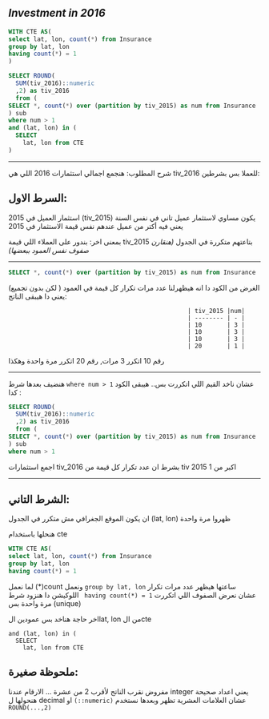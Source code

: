 ## _Investment in 2016_

```sql
WITH CTE AS(
select lat, lon, count(*) from Insurance 
group by lat, lon 
having count(*) = 1
)

SELECT ROUND(
  SUM(tiv_2016)::numeric
  ,2) as tiv_2016 
  from (
SELECT *, count(*) over (partition by tiv_2015) as num from Insurance
) sub
where num > 1
and (lat, lon) in (
  SELECT 
    lat, lon from CTE
)
```
---
شرح المطلوب: هنجمع اجمالي استثمارات 2016  اللي هي tiv_2016 للعملا بس بشرطين:

## السرط الاول:
استثمار العميل في 2015 (tiv_2015) يكون مساوي لاستثمار عميل تاني في نفس السنة
يعني فيه أكتر من عميل عندهم نفس قيمة الاستثمار في 2015

بمعنى اخر: بندور على العملاء اللي قيمة tiv_2015 بتاعتهم متكررة في الجدول
*(هنقارن صفوف نفس العمود ببعضها)*

---
```sql
SELECT *, count(*) over (partition by tiv_2015) as num from Insurance
```
الغرض من الكود دا انه هيظهرلنا عدد مرات تكرار كل قيمة في العمود ( لكن بدون تجميع) 
يعني دا هيبقى الناتج: 

                                                      | tiv_2015 |num|
                                                      | -------- | - |
                                                      | 10       | 3 |
                                                      | 10       | 3 |
                                                      | 10       | 3 |
                                                      | 20       | 1 |

رقم 10 اتكرر 3 مرات, رقم 20 اتكرر مرة واحدة وهكذا 

---
هنضيف بعدها شرط ```where num > 1``` عشان ناخد القيم اللي اتكررت بس..
هيبقى الكود كدا :
```SQL
SELECT ROUND(
  SUM(tiv_2016)::numeric
  ,2) as tiv_2016 
  from (
SELECT *, count(*) over (partition by tiv_2015) as num from Insurance
) sub
where num > 1
```
اجمع استثمارات tiv_2016 بشرط ان عدد تكرار كل قيمة من tiv 2015 اكبر من 1 

---

## الشرط التاني:
ان يكون الموقع الجغرافي مش متكرر في الجدول (lat, lon) ظهروا مرة واحدة 

هنحلها باستخدام cte 
```sql
WITH CTE AS(
select lat, lon, count(*) from Insurance 
group by lat, lon 
having count(*) = 1
```
لما نعمل (*)count ونعمل ```group by lat, lon``` ساعتها هيظهر عدد مرات تكرار اللوكيشن دا 
هنزود شرط ``` having count(*) = 1``` عشان نعرض الصفوف اللي اتكررت مرة واحدة بس (unique) 

اخر حاجة هناخد بس عمودين الlat, lon من الcte 
```
and (lat, lon) in (
  SELECT 
    lat, lon from CTE
```



## ملحوظة صغيرة:
مفروض نقرب الناتج لأقرب 2 من عشرة ... الارقام عندنا integer يعني اعداد صحيحة 
هنحولها ل decimal او ```(::numeric)``` عشان العلامات العشرية تظهر وبعدها نستخدم ```ROUND(...,2)```
